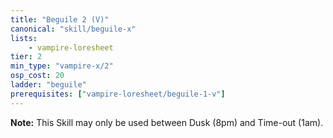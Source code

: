 ```yaml
---
title: "Beguile 2 (V)"
canonical: "skill/beguile-x"
lists:
    - vampire-loresheet
tier: 2
min_type: "vampire-x/2"
osp_cost: 20
ladder: "beguile"
prerequisites: ["vampire-loresheet/beguile-1-v"]
---
```

**Note:** This Skill may only be used between Dusk (8pm) and Time-out (1am).